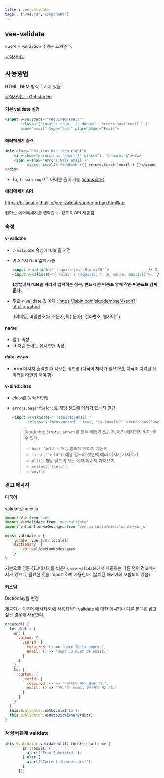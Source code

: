 ```yaml
---
title : vee-validate
tags : ["vue.js","component"]
---
```




## vee-validate

vue에서 validation 수행을 도와준다. 

[공식사이트](http://vee-validate.logaretm.com/) 

## 사용방법

HTML, NPM 방식 두가지 있음

[공식사이트 - Get started](https://baianat.github.io/vee-validate/guide/getting-started.html#installation) 

#### 기본 validate 설정

```html html
<input v-validate="'required|email'" 
       :class="{'input': true, 'is-danger': errors.has('email') }" 
       name="email" type="text" placeholder="Email">
```

#### 에러메세지 출력 

```html html
<div class="has-icon has-icon-right">
	<i v-show="errors.has('email')" class="fa fa-warning"></i>
	<span v-show="errors.has('email')" 
          class="invalid-feedback">{{ errors.first('email') }}</span>
</div>
```

* `fa`, `fa-warning`으로 아이콘 출력 가능 ([icons 참조](http://fontawesome.io/icons/))

#### 에러메세지 API 

https://baianat.github.io/vee-validate/api/errorbag.html#api

원하는 에러메세지를 출력할 수 있도록 API 제공됨


### 속성

#### v-validate

* `v-validate` 속성에 rule 을 지정

* 여러가지 rule 입력 가능

  ```html html
  <input v-validate="'required|min:6|max:16'"> 					// 1
  <input v-validate="{ rules: { required: true, min:6, max:16}}">	// 2
  ```

  **`1`방법에서 rule을 여러개 입력하는 경우, 반드시 큰 따옴표 안에 작은 따옴표로 감싸준다.**

* 주요 v-validate 값 예제 : https://jsbin.com/siqodemose/4/edit?html,js,output

  ​					(이메일, 비밀번호(대,소문자,특수문자), 전화번호, 웹사이트)

#### name

* 필수 속성
* id 처럼 쓰이는 유니크한 속성

#### data-vv-as

* error 메시지 출력할 때 나오는 필드명 (다국어 처리가 필요하면, 다국어 처리된 데이터를 바인딩 해야 함)

#### v-bind:class

* class를 동적 바인딩

* `errors.has('field')`로 해당 필드에 에러가 있는지 판단

  ```html html
  <input v-validate="'required|email'" 
         :class="{'form-control': true, 'is-invalid': errors.has('userId')}"
  ```

  > Rendering Errors : `errors`를 통해 에러가 있는지, 어떤 에러인지 알아 볼 수 있다.
  >
  > - `has('field')`: 해당 필드에 에러가 있는지
  > - `first('field')`: 해당 필드의 첫번째 에러 메시지 가져오기
  > - `all()`: 해당 필드의 모든 에러 메시지 가져오기
  > - `collect('field')`:
  > - `any()`:


### 경고 메시지

#### 다국어

validate/index.js

```javascript javascript
import Vue from 'vue'
import VeeValidate from 'vee-validate'
import validationKoMessages from 'vee-validate/dist/locale/ko.js'

const validate = {
    locale: Vue.i18n.locale(),
    dictionary: {
        ko: validationKoMessages
    }
}
```

기본으로 영문 경고메시지를 띄운다. `vee-validate`에서 제공하는 다른 언어 경고메시지가 있으니, 필요한 것을  import 하여 사용한다. (설치된 패키지에 포함되어 있음)

#### 커스텀

Dictionary를 변경

제공되는 다국어 메시지 외에 사용자정의 validate 에 대한 메시지나 다른 문구를 넣고싶은 경우에 사용한다.

```javascript vue.js
created() {
  let dict = {
    en: {
      custom: {
        userId: {
          required: () => 'User ID is empty.',
          email: () => 'User ID must be email.'
        }
      }
    },
    ko: {
      custom: {
        userId: {
          required: () => '아이디가 비어 있습니다.',
          email: () => '아이디는 email 형태여야 합니다.'
        }
      }
    }
  }
  this.$validator.setLocale('ko');
  this.$validator.updateDictionary(dict);
}
```

### 저장버튼에 validate 

```javascript javascript 
this.$validator.validateAll().then((result) => {
        if (result) {
          alert('From Submitted!');
        } else {
          alert('Correct them errors!');
        }
      });
```

